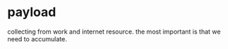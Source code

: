 # payload
collecting from work and internet resource. the most important is that we need to accumulate.
